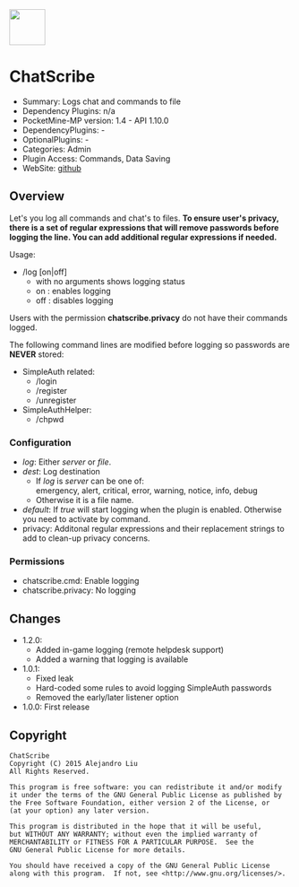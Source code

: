 <img src="https://raw.githubusercontent.com/alejandroliu/bad-plugins/master/Media/ChatScribe-icon.png" style="width:64px;height:64px" width="64" height="64"/>

ChatScribe
==========

* Summary: Logs chat and commands to file
* Dependency Plugins: n/a
* PocketMine-MP version: 1.4 - API 1.10.0
* DependencyPlugins: -
* OptionalPlugins: -
* Categories: Admin
* Plugin Access: Commands, Data Saving
* WebSite: [github](https://github.com/alejandroliu/bad-plugins/tree/master/ChatScribe)

Overview
--------

Let's you log all commands and chat's to files.  **To ensure user's
privacy, there is a set of regular expressions that will remove
passwords before logging the line.  You can add additional
regular expressions if needed.**

Usage:

* /log [on|off]
  * with no arguments shows logging status
  * on : enables logging
  * off : disables logging

Users with the permission **chatscribe.privacy** do not have their
commands logged.

The following command lines are modified before logging so passwords
are **NEVER** stored:

* SimpleAuth related:
  * /login
  * /register
  * /unregister
* SimpleAuthHelper:
  * /chpwd

### Configuration

* _log_: Either _server_ or _file_.
* _dest_: Log destination
  * If _log_ is _server_ can be one of:  
    emergency, alert, critical, error, warning, notice, info, debug
  * Otherwise it is a file name.
* _default_: If _true_ will start logging when the plugin is enabled.
  Otherwise you need to activate by command.
* privacy: Additonal regular expressions and their replacement strings
  to add to clean-up privacy concerns.

### Permissions

* chatscribe.cmd: Enable logging
* chatscribe.privacy: No logging

Changes
-------

* 1.2.0:
  * Added in-game logging (remote helpdesk support)
  * Added a warning that logging is available
* 1.0.1:
  * Fixed leak
  * Hard-coded some rules to avoid logging SimpleAuth passwords
  * Removed the early/later listener option
* 1.0.0: First release

Copyright
---------

    ChatScribe
    Copyright (C) 2015 Alejandro Liu
    All Rights Reserved.

    This program is free software: you can redistribute it and/or modify
    it under the terms of the GNU General Public License as published by
    the Free Software Foundation, either version 2 of the License, or
    (at your option) any later version.

    This program is distributed in the hope that it will be useful,
    but WITHOUT ANY WARRANTY; without even the implied warranty of
    MERCHANTABILITY or FITNESS FOR A PARTICULAR PURPOSE.  See the
    GNU General Public License for more details.

    You should have received a copy of the GNU General Public License
    along with this program.  If not, see <http://www.gnu.org/licenses/>.

